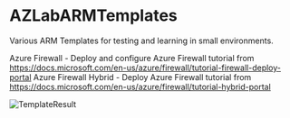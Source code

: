 # AZLabARMTemplates
Various ARM Templates for testing and learning in small environments.

Azure Firewall - Deploy and configure Azure Firewall tutorial from https://docs.microsoft.com/en-us/azure/firewall/tutorial-firewall-deploy-portal
Azure Firewall Hybrid - Deploy Azure Firewall tutorial from https://docs.microsoft.com/en-us/azure/firewall/tutorial-hybrid-portal

![TemplateResult](https://user-images.githubusercontent.com/3585145/117006239-2f265a00-acb6-11eb-9de6-256a065e8bab.png)
